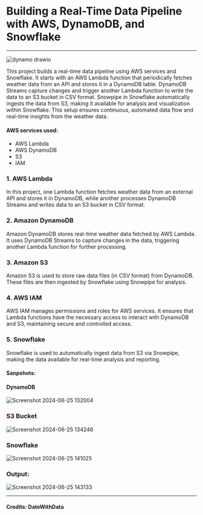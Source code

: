 # Building a Real-Time Data Pipeline with AWS, DynamoDB, and Snowflake
-------------------------------------------------------------
![dynamo drawio](https://github.com/bhavanachitragar/Building-a-Real-Time-Data-Pipeline-with-AWS-DynamoDB-and-Snowflake-/assets/91766461/10b593aa-6c94-4988-a6a0-41a63df191b3)


This project builds a real-time data pipeline using AWS services and Snowflake. It starts with an AWS Lambda function that periodically fetches weather data from an API and stores it in a DynamoDB table. DynamoDB Streams capture changes and trigger another Lambda function to write the data to an S3 bucket in CSV format. Snowpipe in Snowflake automatically ingests the data from S3, making it available for analysis and visualization within Snowflake. This setup ensures continuous, automated data flow and real-time insights from the weather data.

#### AWS services used:

- AWS Lambda
- AWS DynamoDB
- S3 
- IAM


### 1. AWS Lambda
In this project, one Lambda function fetches weather data from an external API and stores it in DynamoDB, while another processes DynamoDB Streams and writes data to an S3 bucket in CSV format.

### 2. Amazon DynamoDB
Amazon DynamoDB stores real-time weather data fetched by AWS Lambda. It uses DynamoDB Streams to capture changes in the data, triggering another Lambda function for further processing.

### 3. Amazon S3
Amazon S3 is used to store raw data files (in CSV format) from DynamoDB. These files are then ingested by Snowflake using Snowpipe for analysis.

### 4. AWS IAM
AWS IAM manages permissions and roles for AWS services. It ensures that Lambda functions have the necessary access to interact with DynamoDB and S3, maintaining secure and controlled access.

### 5. Snowflake
Snowflake is used to automatically ingest data from S3 via Snowpipe, making the data available for real-time analysis and reporting.

#### Sanpshots:
#### DynamoDB
![Screenshot 2024-06-25 132004](https://github.com/bhavanachitragar/Building-a-Real-Time-Data-Pipeline-with-AWS-DynamoDB-and-Snowflake-/assets/91766461/7cc97b83-62de-4f66-9070-ee4967487ee1)
### S3 Bucket
![Screenshot 2024-06-25 134246](https://github.com/bhavanachitragar/Building-a-Real-Time-Data-Pipeline-with-AWS-DynamoDB-and-Snowflake-/assets/91766461/e11579e6-2f57-4517-8198-170a2d8829f1)
### Snowflake
![Screenshot 2024-06-25 141025](https://github.com/bhavanachitragar/Building-a-Real-Time-Data-Pipeline-with-AWS-DynamoDB-and-Snowflake-/assets/91766461/bf7e944f-bc57-4d1b-bc74-968f5d803e9f)



### Output:

![Screenshot 2024-06-25 143133](https://github.com/bhavanachitragar/Building-a-Real-Time-Data-Pipeline-with-AWS-DynamoDB-and-Snowflake-/assets/91766461/0ed2df90-cd30-4c1a-a68d-4f16aec71dbd)

----------------------------------------------------------------

#### Credits: DateWithData
